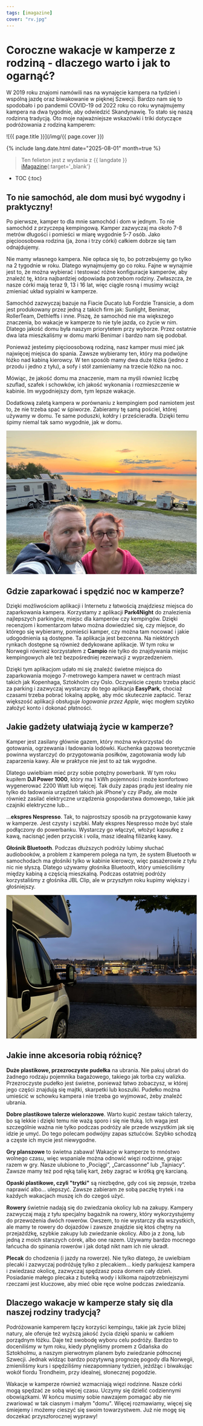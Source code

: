 ```yaml
---
tags: [imagazine]
cover: "rv.jpg"
---
```


# Coroczne wakacje w kamperze z rodziną - dlaczego warto i jak to ogarnąć?

W 2019 roku znajomi namówili nas na wynajęcie kampera na tydzień i wspólną jazdę oraz biwakowanie w pięknej Szwecji. Bardzo nam się to spodobało i po pandemii COVID-19 od 2022 roku co roku wynajmujemy kampera na dwa tygodnie, aby odwiedzić Skandynawię. To stało się naszą rodzinną tradycją. Oto moje najważniejsze wskazówki i triki dotyczące podróżowania z rodziną kamperem:

<!--More-->

![{{ page.title }}](/img/{{ page.cover }})

{% include lang.date.html date="2025-08-01" month=true %}

> Ten felieton jest z wydania z {{ langdate }} [iMagazine](https://imagazine.pl){:target='_blank'}

* TOC
{:toc}

## To nie samochód, ale dom musi być wygodny i praktyczny!

Po pierwsze, kamper to dla mnie samochód i dom w jednym. To nie samochód z przyczepą kempingową. Kamper zazwyczaj ma około 7-8 metrów długości i pomieści w miarę wygodnie 5-7 osób. Jako pięcioosobowa rodzina (ja, żona i trzy córki) całkiem dobrze się tam odnajdujemy.

Nie mamy własnego kampera. Nie opłaca się to, bo potrzebujemy go tylko na 2 tygodnie w roku. Dlatego wynajmujemy go co roku. Fajne w wynajmie jest to, że można wybierać i testować różne konfiguracje kamperów, aby znaleźć tę, która najbardziej odpowiada potrzebom rodziny. Zwłaszcza, że nasze córki mają teraz 9, 13 i 16 lat, więc ciągle rosną i musimy wciąż zmieniać układ sypialni w kamperze.

Samochód zazwyczaj bazuje na Fiacie Ducato lub Fordzie Transicie, a dom jest produkowany przez jedną z takich firm jak: Sunlight, Benimar, RollerTeam, Dethleffs i inne. Piszę, że samochód nie ma większego znaczenia, bo wakacje w kamperze to nie tyle jazda, co życie w nim. Dlatego jakość domu była naszym priorytetem przy wyborze. Przez ostatnie dwa lata mieszkaliśmy w domu marki Benimar i bardzo nam się podobał.

Ponieważ jesteśmy pięcioosobową rodziną, nasz kamper musi mieć jak najwięcej miejsca do spania. Zawsze wybieramy ten, który ma podwójne łóżko nad kabiną kierowcy. W ten sposób mamy dwa duże łóżka (jedno z przodu i jedno z tyłu), a sofy i stół zamieniamy na trzecie łóżko na noc.

Mówiąc, że jakość domu ma znaczenie, mam na myśli również liczbę szuflad, szafek i schowków, ich jakość wykonania i rozmieszczenie w kabinie. Im wygodniejszy dom, tym lepsze wakacje.

Dodatkową zaletą kampera w porównaniu z kempingiem pod namiotem jest to, że nie trzeba spać w śpiworze. Zabieramy tę samą pościel, której używamy w domu. Te same poduszki, kołdry i prześcieradła. Dzięki temu śpimy niemal tak samo wygodnie, jak w domu.

![{{ page.title }} views](/img/rv-views.jpg)

## Gdzie zaparkować i spędzić noc w kamperze?

Dzięki możliwościom aplikacji i Internetu z łatwością znajdziesz miejsca do zaparkowania kampera. Korzystamy z aplikacji **Park4Night** do znalezienia najlepszych parkingów, miejsc dla kamperów czy kempingów. Dzięki recenzjom i komentarzom łatwo można dowiedzieć się, czy miejsce, do którego się wybieramy, pomieści kamper, czy można tam nocować i jakie udogodnienia są dostępne. Ta aplikacja jest bezcenna. Na niektórych rynkach dostępne są również dedykowane aplikacje. W tym roku w Norwegii również korzystałem z **Campio** nie tylko do znajdywania miejsc kempingowych ale też bezpośredniej rezerwacji z wyprzedzeniem.

Dzięki tym aplikacjom udało mi się znaleźć świetne miejsca do zaparkowania mojego 7-metrowego kampera nawet w centrach miast takich jak Kopenhaga, Sztokholm czy Oslo. Oczywiście często trzeba płacić za parking i zazwyczaj wystarczy do tego aplikacja **EasyPark**, chociaż czasami trzeba pobrać lokalną appkę, aby móc skutecznie zapłacić. Teraz większość aplikacji obsługuje *logowanie przez Apple*, więc mogłem szybko założyć konto i dokonać płatności.

## Jakie gadżety ułatwiają życie w kamperze?

Kamper jest zasilany głównie gazem, który można wykorzystać do gotowania, ogrzewania i ładowania lodówki. Kuchenka gazowa teoretycznie powinna wystarczyć do przygotowania posiłków, zagotowania wody lub zaparzenia kawy. Ale w praktyce nie jest to aż tak wygodne.

Dlatego uwielbiam mieć przy sobie potężny powerbank. W tym roku kupiłem **DJI Power 1000**, który ma 1 kWh pojemności i może komfortowo wygenerować 2200 Watt lub więcej. Tak duży zapas prądu jest idealny nie tylko do ładowania urządzeń takich jak iPhone'y czy iPady, ale może również zasilać elektryczne urządzenia gospodarstwa domowego, takie jak czajniki elektryczne lub…

…**ekspres Nespresso**. Tak, to najprostszy sposób na przygotowanie kawy w kamperze. Jest czysty i szybki. Mały ekspres Nespresso może być stale podłączony do powerbanku. Wystarczy go włączyć, włożyć kapsułkę z kawą, nacisnąć jeden przycisk i voila, masz idealną filiżankę kawy.

**Głośnik Bluetooth**. Podczas dłuższych podróży lubimy słuchać audiobooków, a problem z kamperem polega na tym, że system Bluetooth w samochodach ma głośniki tylko w kabinie kierowcy, więc pasażerowie z tyłu nic nie słyszą. Dlatego używamy głośnika Bluetooth, który umieściliśmy między kabiną a częścią mieszkalną. Podczas ostatniej podróży korzystaliśmy z głośnika JBL Clip, ale w przyszłym roku kupimy większy i głośniejszy.

![{{ page.title }} center](/img/rv-center.jpg)

## Jakie inne akcesoria robią różnicę?

**Duże plastikowe, przezroczyste pudełka** na ubrania. Nie pakuj ubrań do żadnego rodzaju pojemnika bagażowego, takiego jak torba czy walizka. Przezroczyste pudełko jest świetne, ponieważ łatwo zobaczysz, w której jego części znajdują się majtki, skarpetki lub koszulki. Pudełko można umieścić w schowku kampera i nie trzeba go wyjmować, żeby znaleźć ubrania.

**Dobre plastikowe talerze wielorazowe**. Warto kupić zestaw takich talerzy, bo są lekkie i dzięki temu nie ważą sporo i się nie tłuką. Ich waga jest szczególnie ważna nie tylko podczas podróży ale przede wszystkim jak się idzie je umyć. Do tego polecam podwójny zapas sztućców. Szybko schodzą a częste ich mycie jest niewygodne.

**Gry planszowe** to świetna zabawa! Wakacje w kamperze to mnóstwo wolnego czasu, więc wspaniale można odnowić więzi rodzinne, grając razem w gry. Nasze ulubione to „Pociągi”, „Carcassonne” lub „Tajniacy”. Zawsze mamy też pod ręką talię kart, żeby zagrać w krótką grę karcianą.

**Opaski plastikowe, czyli "trytki"** są niezbędne, gdy coś się zepsuje, trzeba naprawić albo… ulepszyć. Zawsze zabieram ze sobą paczkę trytek i na każdych wakacjach muszę ich do czegoś użyć.

**Rowery** świetnie nadają się do zwiedzania okolicy lub na zakupy. Kampery zazwyczaj mają z tyłu specjalny bagażnik na rowery, który wykorzystujemy do przewożenia dwóch rowerów. Owszem, to nie wystarczy dla wszystkich, ale mamy te rowery do dojazdów i zawsze znajdzie się ktoś chętny na przejażdżkę, szybkie zakupy lub zwiedzanie okolicy. Albo ja z żoną, lub jedną z moich starszych córek, albo one razem. Używamy bardzo mocnego łańcucha do spinania rowerów i jak dotąd nikt nam ich nie ukradł.

**Plecak** do chodzenia (i jazdy na rowerze). Nie tylko dlatego, że uwielbiam plecaki i zazwyczaj podróżuję tylko z plecakiem… kiedy parkujesz kampera i zwiedzasz okolicę, zazwyczaj spędzasz poza domem cały dzień. Posiadanie małego plecaka z butelką wody i kilkoma najpotrzebniejszymi rzeczami jest kluczowe, aby mieć obie ręce wolne podczas zwiedzania.

## Dlaczego wakacje w kamperze stały się dla naszej rodziny tradycją?

Podróżowanie kamperem łączy korzyści kempingu, takie jak życie bliżej natury, ale oferuje też wyższą jakość życia dzięki spaniu w całkiem porządnym łóżku. Daje też swobodę wyboru celu podróży. Bardzo to doceniliśmy w tym roku, kiedy płynęliśmy promem z Gdańska do Sztokholmu, a naszym pierwotnym planem było zwiedzanie północnej Szwecji. Jednak widząc bardzo pozytywną prognozę pogody dla Norwegii, zmieniliśmy kurs i spędziliśmy niezapomniany tydzień, jeżdżąc i biwakując wokół fiordu Trondheim, przy idealnej, słonecznej pogodzie.

Wakacje w kamperze również wzmacniają więzi rodzinne. Nasze córki mogą spędzać ze sobą więcej czasu. Uczymy się dzielić codziennymi obowiązkami. W końcu musimy sobie nawzajem pomagać aby nie zwariować w tak ciasnym i małym "domu". Więcej rozmawiamy, więcej się śmiejemy i możemy cieszyć się swoim towarzystwem. Już nie mogę się doczekać przyszłorocznej wyprawy!

[n]: https://michael.gratis/nozbe_pl
[np]: https://michael.gratis/nozbepersonal_pl
